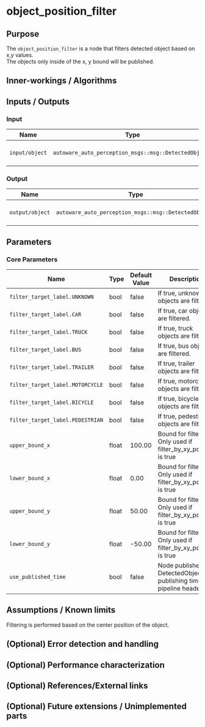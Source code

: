 # object_position_filter

## Purpose

The `object_position_filter` is a node that filters detected object based on x,y values.  
The objects only inside of the x, y bound will be published.

## Inner-workings / Algorithms

## Inputs / Outputs

### Input

| Name           | Type                                                  | Description            |
| -------------- | ----------------------------------------------------- | ---------------------- |
| `input/object` | `autoware_auto_perception_msgs::msg::DetectedObjects` | input detected objects |

### Output

| Name            | Type                                                  | Description               |
| --------------- | ----------------------------------------------------- | ------------------------- |
| `output/object` | `autoware_auto_perception_msgs::msg::DetectedObjects` | filtered detected objects |

## Parameters

### Core Parameters

| Name                             | Type  | Default Value | Description                                                                   |
| -------------------------------- | ----- | ------------- | ----------------------------------------------------------------------------- |
| `filter_target_label.UNKNOWN`    | bool  | false         | If true, unknown objects are filtered.                                        |
| `filter_target_label.CAR`        | bool  | false         | If true, car objects are filtered.                                            |
| `filter_target_label.TRUCK`      | bool  | false         | If true, truck objects are filtered.                                          |
| `filter_target_label.BUS`        | bool  | false         | If true, bus objects are filtered.                                            |
| `filter_target_label.TRAILER`    | bool  | false         | If true, trailer objects are filtered.                                        |
| `filter_target_label.MOTORCYCLE` | bool  | false         | If true, motorcycle objects are filtered.                                     |
| `filter_target_label.BICYCLE`    | bool  | false         | If true, bicycle objects are filtered.                                        |
| `filter_target_label.PEDESTRIAN` | bool  | false         | If true, pedestrian objects are filtered.                                     |
| `upper_bound_x`                  | float | 100.00        | Bound for filtering. Only used if filter_by_xy_position is true               |
| `lower_bound_x`                  | float | 0.00          | Bound for filtering. Only used if filter_by_xy_position is true               |
| `upper_bound_y`                  | float | 50.00         | Bound for filtering. Only used if filter_by_xy_position is true               |
| `lower_bound_y`                  | float | -50.00        | Bound for filtering. Only used if filter_by_xy_position is true               |
| `use_published_time`             | bool  | false         | Node publishes its DetectedObjects publishing time with pipeline header file. |

## Assumptions / Known limits

Filtering is performed based on the center position of the object.

## (Optional) Error detection and handling

## (Optional) Performance characterization

## (Optional) References/External links

## (Optional) Future extensions / Unimplemented parts
